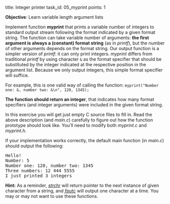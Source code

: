 title: Integer printer
task_id: 05_myprint
points: 1


**Objective**: Learn variable length argument lists

Implement function **myprint** that prints a variable number of
integers to standard output stream following the format indicated by a
given format string. The function can take variable number of
arguments: **the first argument is always a (constant) format string**
(as in *printf*), but the number of other arguments depends on the
format string. Our output function is a simpler version of *printf*:
it can only print integers. *myprint* differs from traditional
*printf* by using character `&` as the format specifier that should be
substituted by the integer indicated at the respective position in the
argument list. Because we only output integers, this simple format
specifier will suffice.

For example, this is one valid way of calling the function:
`myprint("Number one: &, number two: &\n", 120, 1345);`

**The function should return an integer**, that indicates how many
  format specifiers (and integer arguments) were included in the given
  format string.

In this exercise you will get just empty C source files to fill
in. Read the above description (and *main.c*) carefully to figure out
how the function prototype should look like. You'll need to modify
both *myprint.c* and *myprint.h*.

If your implementation works correctly, the default main function (in
*main.c*) should output the following:

<pre>
Hello!
Number: 5
Number one: 120, number two: 1345
Three numbers: 12 444 5555
I just printed 3 integers</pre>

**Hint:** As a reminder, *[strchr]* will return pointer to the next
  instance of given character from a string, and *[fputc]* will output
  one character at a time. You may or may not want to use these
  functions.

[strchr]: http://linux.die.net/man/3/strchr
[fputc]: http://linux.die.net/man/3/fputc
